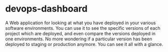 # devops-dashboard

A Web application for looking at what you have deployed in your various software environments.  You can use it to see the specific versions of each project which are deployed, and even compare the versions deployed in one environments.  No more wondering if a particular version has been deployed to staging or production anymore.  You can see it all with a glance.

